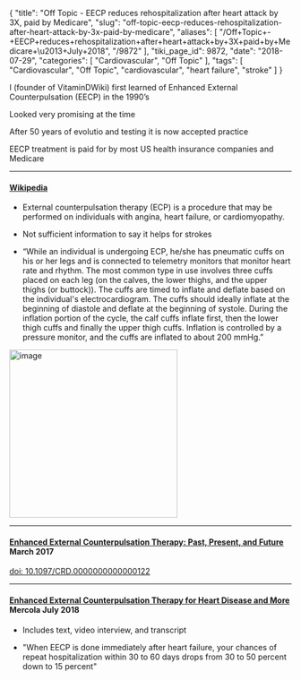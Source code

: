 {
    "title": "Off Topic - EECP reduces rehospitalization after heart attack by 3X, paid by Medicare",
    "slug": "off-topic-eecp-reduces-rehospitalization-after-heart-attack-by-3x-paid-by-medicare",
    "aliases": [
        "/Off+Topic+-+EECP+reduces+rehospitalization+after+heart+attack+by+3X+paid+by+Medicare+\u2013+July+2018",
        "/9872"
    ],
    "tiki_page_id": 9872,
    "date": "2018-07-29",
    "categories": [
        "Cardiovascular",
        "Off Topic"
    ],
    "tags": [
        "Cardiovascular",
        "Off Topic",
        "cardiovascular",
        "heart failure",
        "stroke"
    ]
}


I (founder of VitaminDWiki) first learned of Enhanced External Counterpulsation  (EECP) in the 1990’s

Looked very promising at the time

After 50 years of evolutio and testing it is now accepted practice

EECP treatment is paid for by most US health insurance companies and Medicare

---

#### [Wikipedia](https://en.wikipedia.org/wiki/External_counterpulsation)

* External counterpulsation therapy (ECP) is a procedure that may be performed on individuals with angina, heart failure, or cardiomyopathy.

* Not sufficient information to say it helps for strokes

* “While an individual is undergoing ECP, he/she has pneumatic cuffs on his or her legs and is connected to telemetry monitors that monitor heart rate and rhythm. The most common type in use involves three cuffs placed on each leg (on the calves, the lower thighs, and the upper thighs (or buttock)). The cuffs are timed to inflate and deflate based on the individual's electrocardiogram. The cuffs should ideally inflate at the beginning of diastole and deflate at the beginning of systole. During the inflation portion of the cycle, the calf cuffs inflate first, then the lower thigh cuffs and finally the upper thigh cuffs. Inflation is controlled by a pressure monitor, and the cuffs are inflated to about 200 mmHg.”

<img src="https://d378j1rmrlek7x.cloudfront.net/attachments/jpeg/eecp-wikipedia.jpg" alt="image" width="300">

---

#### [Enhanced External Counterpulsation Therapy: Past, Present, and Future](https://journals.lww.com/cardiologyinreview/Abstract/2017/03000/Enhanced_External_Counterpulsation_Therapy__Past,.3.aspx) March 2017

[doi: 10.1097/CRD.0000000000000122](https://doi.org/10.1097/CRD.0000000000000122)

---

#### [Enhanced External Counterpulsation Therapy for Heart Disease and More](https://articles.mercola.com/sites/articles/archive/2018/07/29/enhanced-external-counterpulsation-therapy-heart-disease.aspx?utm_source=dnl&utm_medium=email&utm_content=art1&utm_campaign=20180729Z1_UCM&et_cid=DM225448&et_rid=377878974) Mercola July 2018

* Includes text, video interview, and transcript

* "When EECP is done immediately after heart failure, your chances of repeat hospitalization within 30 to 60 days drops from 30 to 50 percent down to 15 percent"